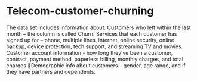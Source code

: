 # Telecom-customer-churning
The data set  includes information about: Customers who left within the last month – the column is called Churn. Services that each customer has signed up for – phone, multiple lines, internet, online security, online backup, device  protection, tech support, and streaming TV and movies. 
Customer account information - how long they’ve been a customer, contract, payment method, paperless billing, monthly 
charges, and total charges
Demographic info about customers – gender, age range, and if they have partners and dependents.
